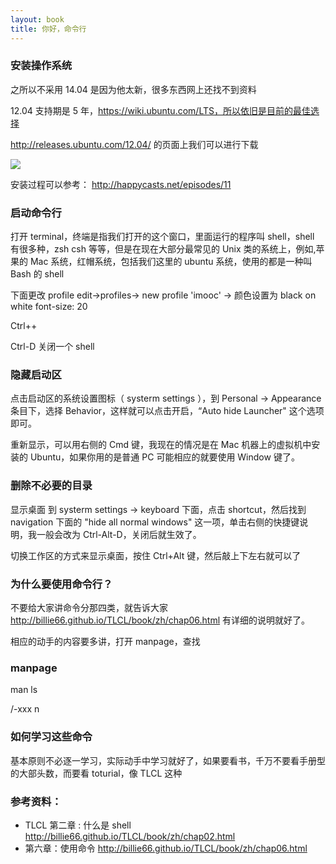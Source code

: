 ```yaml
---
layout: book
title: 你好，命令行
---
```


### 安装操作系统

之所以不采用 14.04 是因为他太新，很多东西网上还找不到资料

12.04 支持期是 5 年，https://wiki.ubuntu.com/LTS，所以依旧是目前的最佳选择

<http://releases.ubuntu.com/12.04/> 的页面上我们可以进行下载

![](http://media.happycasts.net/pic/lgcb/ubuntu.png)

安装过程可以参考：
http://happycasts.net/episodes/11

### 启动命令行

打开 terminal，终端是指我们打开的这个窗口，里面运行的程序叫 shell，shell 有很多种，zsh csh 等等，但是在现在大部分最常见的 Unix 类的系统上，例如,苹果的 Mac 系统，红帽系统，包括我们这里的 ubuntu 系统，使用的都是一种叫 Bash 的 shell

下面更改 profile
edit->profiles-> new profile 'imooc' ->
颜色设置为 black on white
font-size: 20

Ctrl++

Ctrl-D 关闭一个 shell


### 隐藏启动区

点击启动区的系统设置图标（ systerm settings ），到 Personal -> Appearance 条目下，选择 Behavior，这样就可以点击开启，“Auto hide Launcher" 这个选项即可。

重新显示，可以用右侧的 Cmd 键，我现在的情况是在 Mac 机器上的虚拟机中安装的 Ubuntu，如果你用的是普通 PC 可能相应的就要使用 Window 键了。


### 删除不必要的目录

显示桌面  到 systerm settings -> keyboard 下面，点击 shortcut，然后找到 navigation 下面的 "hide all normal windows" 这一项，单击右侧的快捷键说明，我一般会改为 Ctrl-Alt-D，关闭后就生效了。

切换工作区的方式来显示桌面，按住 Ctrl+Alt 键，然后敲上下左右就可以了



### 为什么要使用命令行？

不要给大家讲命令分那四类，就告诉大家
http://billie66.github.io/TLCL/book/zh/chap06.html 有详细的说明就好了。

相应的动手的内容要多讲，打开 manpage，查找

### manpage

man ls

/-xxx n


### 如何学习这些命令

基本原则不必逐一学习，实际动手中学习就好了，如果要看书，千万不要看手册型的大部头数，而要看 toturial，像 TLCL 这种


### 参考资料：

- TLCL 第二章 : 什么是 shell <http://billie66.github.io/TLCL/book/zh/chap02.html>
- 第六章：使用命令 <http://billie66.github.io/TLCL/book/zh/chap06.html>
